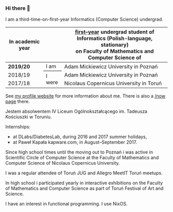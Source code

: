 ### Hi there 👋

I am a third-time-on-first-year Informatics (Computer Science) undergrad.

<table class="studia"><thead><tr><th>In academic year</th><th class="empty"></th>
        <th><abbr title="Yep! Third time on first year so far!">first–year</abbr> undergrad student of Informatics (Polish-language, stationary)<br>
        on Faculty of Mathematics and Computer Science of</th></tr>
        </thead><tbody>
        <tr><td class="rakad"><b>2019/20</b></td><td style="border-bottom: 1px solid black;">I am</td><td>Adam Mickiewicz University in Poznań</td></tr>
        <tr><td class="rakad">2018/19</td><td rowspan="2">I were</td><td>Adam Mickiewicz University in Poznań</td></tr>
        <tr><td class="rakad">2017/18</td><td>Nicolaus Copernicus University in Toruń</td></tr></tbody></table>
        
See [my profile website](https://a.mikf.pl) for more information about me. There is also a [/now page](https://a.mikf.pl/now) there.

Jestem absolwentem IV Liceum Ogólnokształcącego im. Tadeusza Kościuszki w Toruniu.

Internships:
 * at DLabs/DiabetesLab, during 2016 and 2017 summer holidays,
 * at Paweł Kapała kapware.com, in August–September 2017.

Since high school times until the moving out to Poznań i was active in Scientific Circle of Computer Science at the Faculty of Mathematics and Computer Science of Nicolaus Copernicus University.

I was a regular attendee of Toruń JUG and Allegro MeetIT Toruń meetups.

In high school i participated yearly in interactive exhibitions on the Faculty of Mathematics and Computer Science as part of Toruń Festival of Art and Science.

I have an interest in functional programming. I use NixOS.

<!--
**mkf/mkf** is a ✨ _special_ ✨ repository because its `README.md` (this file) appears on your GitHub profile.

Here are some ideas to get you started:

- 🔭 I’m currently working on ...
- 🌱 I’m currently learning ...
- 👯 I’m looking to collaborate on ...
- 🤔 I’m looking for help with ...
- 💬 Ask me about ...
- 📫 How to reach me: ...
- 😄 Pronouns: ...
- ⚡ Fun fact: ...
-->
